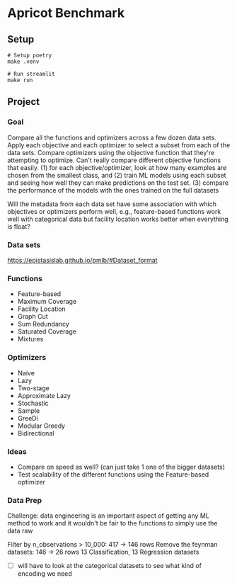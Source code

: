 # Apricot Benchmark
## Setup
```
# Setup poetry
make .venv

# Run streamlit
make run
```

## Project
### Goal
Compare all the functions and optimizers across a few dozen data sets.
Apply each objective and each optimizer to select a subset from each of the data sets. 
Compare optimizers using the objective function that they're attempting to optimize.
Can't really compare different objective functions that easily. 
    (1) for each objective/optimizer, look at how many examples are chosen from the smallest class, and 
    (2) train ML models using each subset and seeing how well they can make predictions on the test set.
    (3) compare the performance of the models with the ones trained on the full datasets 

Will the metadata from each data set have some association with which objectives or optimizers perform well, e.g., feature-based functions work well with categorical data but facility location works better when everything is float?

### Data sets
https://epistasislab.github.io/pmlb/#Dataset_format

### Functions
- Feature-based
- Maximum Coverage
- Facility Location
- Graph Cut
- Sum Redundancy
- Saturated Coverage
- Mixtures

### Optimizers
- Naive
- Lazy
- Two-stage
- Approximate Lazy
- Stochastic
- Sample
- GreeDi
- Modular Greedy
- Bidirectional

### Ideas
- Compare on speed as well? (can just take 1 one of the bigger datasets)
- Test scalability of the different functions using the Feature-based optimizer

### Data Prep
Challenge: data engineering is an important aspect of getting any ML method to work and it wouldn't be fair to the functions to simply use the data raw

Filter by n_observations > 10_000: 417 -> 146 rows
Remove the feynman datasets: 146 -> 26 rows
13 Classification, 13 Regression datasets
- [ ] will have to look at the categorical datasets to see what kind of encoding we need
